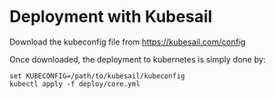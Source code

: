 # Deployment with Kubesail

Download the kubeconfig file from https://kubesail.com/config

Once downloaded, the deployment to kubernetes is simply done by:

```
set KUBECONFIG=/path/to/kubesail/kubeconfig
kubectl apply -f deploy/core.yml
```
